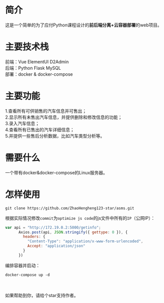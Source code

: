# 简介
这是一个简单的为了应付Python课程设计的**前后端分离+云容器部署**的web项目。

# 主要技术栈
前端：Vue  ElementUI  D2Admin<br>
后端：Python   Flask   MySQL<br>
部署：docker & docker-compose

# 主要功能
1.查看所有可供销售的汽车信息并可售出；<br>
2.显示所有未售出汽车信息，并提供删除和修改信息的功能；<br>
3.录入汽车信息；<br>
4.查看所有已售出的汽车详细信息；<br>
5.并提供一些售后分析数据，比如汽车类型分析等。<br>

# 需要什么
一个带有docker&docker-compose的Linux服务器。

# 怎样使用
```
git clone https://github.com/ZhaoHengheng123-star/asms.git
```
根据实际情况修改`commit`为`optimize js code`的js文件中所有的`IP`（公网IP）：
```javascript
var api = "http://172.19.0.2:5000/getinfo";
      Axios.post(api, JSON.stringify({ gettype: 0 }), {
        headers: {
          "Content-Type": "application/x-www-form-urlencoded",
          Accept: "application/json"
        }
      })
```

编排容器并启动：
```
docker-compose up -d
```
<br><br>
如果帮助到你，请给个star支持作者。